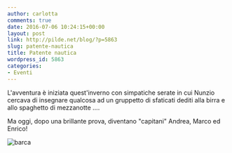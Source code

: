 ```yaml
---
author: carlotta
comments: true
date: 2016-07-06 10:24:15+00:00
layout: post
link: http://pilde.net/blog/?p=5863
slug: patente-nautica
title: Patente nautica
wordpress_id: 5863
categories:
- Eventi
---
```


L'avventura è iniziata quest'inverno con simpatiche serate in cui Nunzio cercava di insegnare qualcosa ad un gruppetto di sfaticati dediti alla birra e allo spaghetto di mezzanotte ....

Ma oggi, dopo una brillante prova, diventano "capitani" Andrea, Marco ed Enrico!

![barca](http://pilde.net/blog/wp-content/uploads/2016/07/barca.png)
